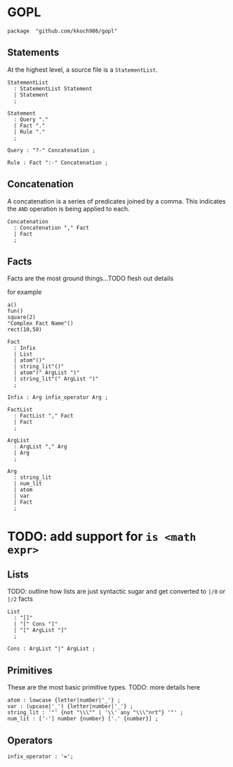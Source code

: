 
# GOPL

```
package  "github.com/kkoch986/gopl"
```


## Statements

At the highest level, a source file is a `StatementList`.

```
StatementList 
  : StatementList Statement
  | Statement
  ;

Statement 
  : Query "."
  | Fact "."
  | Rule "."
  ;

Query : "?-" Concatenation ;

Rule : Fact ":-" Concatenation ;
```

## Concatenation

A concatenation is a series of predicates joined by a comma. 
This indicates the `AND` operation is being applied to each.

```
Concatenation 
  : Concatenation "," Fact
  | Fact
  ;
```

## Facts

Facts are the most ground things...TODO flesh out details

for example

    a()
    fun()
    square(2)
    "Complex Fact Name"()
    rect(10,50)

```
Fact 
  : Infix 
  | List
  | atom"()"
  | string_lit"()"
  | atom"(" ArgList ")"
  | string_lit"(" ArgList ")"
  ;

Infix : Arg infix_operator Arg ;

FactList
  : FactList "," Fact
  | Fact
  ;

ArgList 
  : ArgList "," Arg
  | Arg
  ;

Arg
  : string_lit
  | num_lit
  | atom
  | var
  | Fact 
  ;
```
# TODO: add support for `is <math expr>`

## Lists

TODO: outline how lists are just syntactic sugar and get converted to `|/0` or `|/2` facts

```
List 
  : "[]"
  | "[" Cons "]"
  | "[" ArgList "]"
  ;

Cons : ArgList "|" ArgList ;
```


## Primitives

These are the most basic primitive types. TODO: more details here

```
atom : lowcase {letter|number|'_'} ;
var : (upcase|'_') {letter|number|'_'} ;
string_lit : '"' {not "\\\"" | '\\' any "\\\"nrt"} '"' ;
num_lit : ['-'] number {number} ['.' {number}] ;
```

## Operators

```
infix_operator : '=';
```



